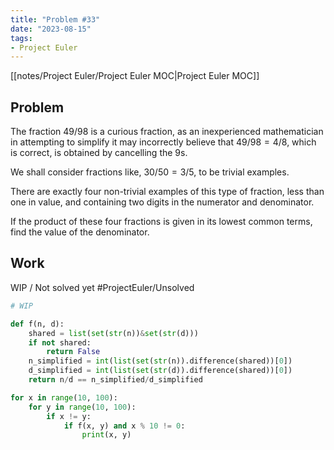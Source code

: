 ```yaml
---
title: "Problem #33"
date: "2023-08-15"
tags:
- Project Euler
---
```


[[notes/Project Euler/Project Euler MOC|Project Euler MOC]]

## Problem

The fraction $49/98$ is a curious fraction, as an inexperienced mathematician in attempting to simplify it may incorrectly believe that $49/98=4/8$, which is correct, is obtained by cancelling the $9$s.

We shall consider fractions like, $30/50=3/5$, to be trivial examples.

There are exactly four non-trivial examples of this type of fraction, less than one in value, and containing two digits in the numerator and denominator.

If the product of these four fractions is given in its lowest common terms, find the value of the denominator.

## Work

WIP / Not solved yet
#ProjectEuler/Unsolved

```python
# WIP

def f(n, d):
    shared = list(set(str(n))&set(str(d)))
    if not shared:
        return False
    n_simplified = int(list(set(str(n)).difference(shared))[0])
    d_simplified = int(list(set(str(d)).difference(shared))[0])
    return n/d == n_simplified/d_simplified

for x in range(10, 100):
    for y in range(10, 100):
        if x != y:
            if f(x, y) and x % 10 != 0:
                print(x, y)
```